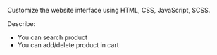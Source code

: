 Customize the website interface using HTML, CSS, JavaScript, SCSS.

Describe:
- You can search product
- You can add/delete product in cart
